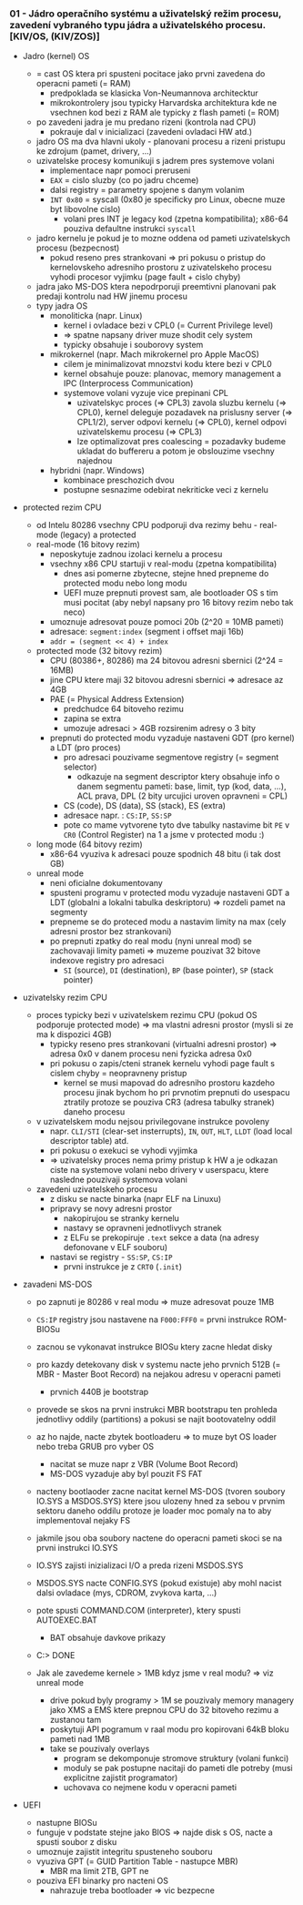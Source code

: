 ### 01 - Jádro operačního systému a uživatelský režim procesu, zavedení vybraného typu jádra a uživatelského procesu. [KIV/OS, (KIV/ZOS)]

- Jadro (kernel) OS
  - = cast OS ktera pri spusteni pocitace jako prvni zavedena do operacni pameti (= RAM)
    - predpoklada se klasicka Von-Neumannova architecktur
    - mikrokontrolery jsou typicky Harvardska architektura kde ne vsechnen kod bezi z RAM ale typicky z flash pameti (= ROM)
  - po zavedeni jadra je mu predano rizeni (kontrola nad CPU)
    - pokrauje dal v inicializaci (zavedeni ovladaci HW atd.)
  - jadro OS ma dva hlavni ukoly - planovani procesu a rizeni pristupu ke zdrojum (pamet, drivery, ...)
  - uzivatelske procesy komunikuji s jadrem pres systemove volani
    - implementace napr pomoci preruseni
    - `EAX` = cislo sluzby (co po jadru chceme)
    - dalsi registry = parametry spojene s danym volanim
    - `INT 0x80` = syscall (0x80 je specificky pro Linux, obecne muze byt libovolne cislo)
      - volani pres INT je legacy kod (zpetna kompatibilita); x86-64 pouziva defaultne instrukci `syscall`
  - jadro kernelu je pokud je to mozne oddena od pameti uzivatelskych procesu (bezpecnost)
    - pokud reseno pres strankovani => pri pokusu o pristup do kernelovskeho adresniho prostoru z uzivatelskeho procesu vyhodi procesor vyjimku (page fault + cislo chyby)
  - jadra jako MS-DOS ktera nepodrporuji preemtivni planovani pak predaji kontrolu nad HW jinemu procesu
  - typy jadra OS
    - monoliticka (napr. Linux)
      - kernel i ovladace bezi v CPL0 (= Current Privilege level)
      - => spatne napsany driver muze shodit cely system
      - typicky obsahuje i souborovy system
    - mikrokernel (napr. Mach mikrokernel pro Apple MacOS)
      - cilem je minimalizovat mnozstvi kodu ktere bezi v CPL0
      - kernel obsahuje pouze: planovac, memory management a IPC (Interprocess Communication)
      - systemove volani vyzuje vice prepinani CPL
        - uzivatelskyc proces (=> CPL3) zavola sluzbu kernelu (=> CPL0), kernel deleguje pozadavek na prislusny server (=> CPL1/2), server odpovi kernelu (=> CPL0), kernel odpovi uzivatelskemu procesu (=> CPL3)
        - lze optimalizovat pres coalescing = pozadavky budeme ukladat do buffereru a potom je obslouzime vsechny najednou
    - hybridni (napr. Windows)
      - kombinace preschozich dvou
      - postupne sesnazime odebirat nekriticke veci z kernelu

- protected rezim CPU
  - od Intelu 80286 vsechny CPU podporuji dva rezimy behu - real-mode (legacy) a protected
  - real-mode (16 bitovy rezim)
    - neposkytuje zadnou izolaci kernelu a procesu
    - vsechny x86 CPU startuji v real-modu (zpetna kompatibilita)
      - dnes asi pomerne zbytecne, stejne hned prepneme do protected modu nebo long modu
      - UEFI muze prepnuti provest sam, ale bootloader OS s tim musi pocitat (aby nebyl napsany pro 16 bitovy rezim nebo tak neco)
    - umoznuje adresovat pouze pomoci 20b (2^20 = 10MB pameti)
    - adresace: `segment:index` (segment i offset maji 16b)
    - `addr = (segment << 4) + index`
  - protected mode (32 bitovy rezim)
    - CPU (80386+, 80286) ma 24 bitovou adresni sbernici (2^24 = 16MB)
    - jine CPU ktere maji 32 bitovou adresni sbernici => adresace az 4GB
    - PAE (= Physical Address Extension)
      - predchudce 64 bitoveho rezimu
      - zapina se extra
      - umozuje adresaci > 4GB rozsirenim adresy o 3 bity
    - prepnuti do protected modu vyzaduje nastaveni GDT (pro kernel) a LDT (pro proces)
      - pro adresaci pouzivame segmentove registry (= segment selector)
        - odkazuje na segment descriptor ktery obsahuje info o danem segmentu pameti: base, limit, typ (kod, data, ...), ACL prava, DPL (2 bity urcujici uroven opravneni = CPL)
      - CS (code), DS (data), SS (stack), ES (extra)
      - adresace napr. : `CS:IP`, `SS:SP`
      - pote co mame vytvorene tyto dve tabulky nastavime bit `PE` v `CR0` (Control Register) na 1 a jsme v protected modu :)
  - long mode (64 bitovy rezim)
    - x86-64 vyuziva k adresaci pouze spodnich 48 bitu (i tak dost GB)
  - unreal mode
    - neni oficialne dokumentovany
    - spusteni programu v protected modu vyzaduje nastaveni GDT a LDT (globalni a lokalni tabulka deskriptoru) => rozdeli pamet na segmenty
    - prepneme se do proteced modu a nastavim limity na max (cely adresni prostor bez strankovani)
    - po prepnuti zpatky do real modu (nyni unreal mod) se zachovavaji limity pameti => muzeme pouzivat 32 bitove indexove registry pro adresaci
      - `SI` (source), `DI` (destination), `BP` (base pointer), `SP` (stack pointer)

- uzivatelsky rezim CPU
  - proces typicky bezi v uzivatelskem rezimu CPU (pokud OS podporuje protected mode) => ma vlastni adresni prostor (mysli si ze ma k dispozici 4GB)
    - typicky reseno pres strankovani (virtualni adresni prostor) => adresa 0x0 v danem procesu neni fyzicka adresa 0x0
    - pri pokusu o zapis/cteni stranek kernelu vyhodi page fault s cislem chyby = neopravneny pristup
      - kernel se musi mapovad do adresniho prostoru kazdeho procesu jinak bychom ho pri prvnotim prepnuti do usespacu ztratily protoze se pouziva CR3 (adresa tabulky stranek) daneho procesu
  - v uzivatelskem modu nejsou privilegovane instrukce povoleny
    - napr. `CLI/STI` (clear-set insterrupts), `IN`, `OUT`, `HLT`, `LLDT` (load local descriptor table) atd.
    - pri pokusu o exekuci se vyhodi vyjimka
    - => uzivatelsky proces nema primy pristup k HW a je odkazan ciste na systemove volani nebo drivery v userspacu, ktere nasledne pouzivaji systemova volani
  - zavedeni uzivatelskeho procesu
    - z disku se nacte binarka (napr ELF na Linuxu)
    - pripravy se novy adresni prostor
      - nakopirujou se stranky kernelu
      - nastavy se opravneni jednotlivych stranek
      - z ELFu se prekopiruje `.text` sekce a data (na adresy defonovane v ELF souboru)
    - nastavi se registry - `SS:SP`, `CS:IP`
      - prvni instrukce je z `CRT0` (`.init`)

- zavadeni MS-DOS
  - po zapnuti je 80286 v real modu => muze adresovat pouze 1MB
  - `CS:IP` registry jsou nastavene na `F000:FFF0` = prvni instrukce ROM-BIOSu
  - zacnou se vykonavat instrukce BIOSu ktery zacne hledat disky
  - pro kazdy detekovany disk v systemu nacte jeho prvnich 512B (= MBR - Master Boot Record) na nejakou adresu v operacni pameti
    - prvnich 440B je bootstrap
  - provede se skos na prvni instrukci MBR bootstrapu ten prohleda jednotlivy oddily (partitions) a pokusi se najit bootovatelny oddil
  - az ho najde, nacte zbytek bootloaderu => to muze byt OS loader nebo treba GRUB pro vyber OS
    - nacitat se muze napr z VBR (Volume Boot Record)
    - MS-DOS vyzaduje aby byl pouzit FS FAT
  - nacteny bootlaoder zacne nacitat kernel MS-DOS (tvoren soubory IO.SYS a MSDOS.SYS) ktere jsou ulozeny hned za sebou v prvnim sektoru daneho oddilu protoze je loader moc pomaly na to aby implementoval nejaky FS
  - jakmile jsou oba soubory nactene do operacni pameti skoci se na prvni instrukci IO.SYS
  - IO.SYS zajisti inizializaci I/O a preda rizeni MSDOS.SYS
  - MSDOS.SYS nacte CONFIG.SYS (pokud existuje) aby mohl nacist dalsi ovladace (mys, CDROM, zvykova karta, ...)
  - pote spusti COMMAND.COM (interpreter), ktery spusti AUTOEXEC.BAT
    - BAT obsahuje davkove prikazy
  - C:\> DONE
  
  - Jak ale zavedeme kernele > 1MB kdyz jsme v real modu? => viz unreal mode
    - drive pokud byly programy > 1M se pouzivaly memory managery jako XMS a EMS ktere prepnou CPU do 32 bitoveho rezimu a zustanou tam
    - poskytuji API pogramum v raal modu pro kopirovani 64kB bloku pameti nad 1MB
    - take se pouzivaly overlays
      - program se dekomponuje stromove struktury (volani funkci)
      - moduly se pak postupne nacitaji do pameti dle potreby (musi explicitne zajistit programator)
      - uchovava co nejmene kodu v operacni pameti

- UEFI
  - nastupne BIOSu
  - funguje v podstate stejne jako BIOS => najde disk s OS, nacte a spusti soubor z disku
  - umoznuje zajistit integritu spusteneho souboru
  - vyuziva GPT (= GUID Partition Table - nastupce MBR)
    - MBR ma limit 2TB, GPT ne
  - pouziva EFI binarky pro nacteni OS
    - nahrazuje treba bootloader => vic bezpecne
